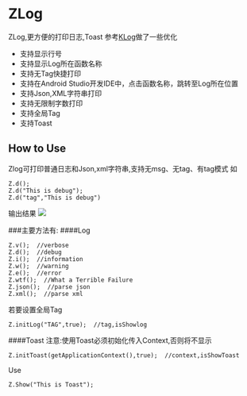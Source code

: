 # ZLog

ZLog,更方便的打印日志,Toast
参考[KLog](https://github.com/liompei/KLog)做了一些优化

- 支持显示行号
- 支持显示Log所在函数名称
- 支持无Tag快捷打印
- 支持在Android Studio开发IDE中，点击函数名称，跳转至Log所在位置
- 支持Json,XML字符串打印
- 支持无限制字数打印
- 支持全局Tag
- 支持Toast

## How to Use
Zlog可打印普通日志和Json,xml字符串,支持无msg、无tag、有tag模式
如
```
Z.d();
Z.d("This is debug");
Z.d("tag","This is debug")

```
输出结果
![](https://github.com/liompei/ZLog/blob/master/img/simple1.png)

###主要方法有:
####Log

```
Z.v();  //verbose
Z.d();  //debug
Z.i();  //information
Z.w();  //warning
Z.e();  //error
Z.wtf();  //What a Terrible Failure
Z.json();  //parse json
Z.xml();  //parse xml
```
若要设置全局Tag
```
Z.initLog("TAG",true);  //tag,isShowlog
```

####Toast
注意:使用Toast必须初始化传入Context,否则将不显示
```
Z.initToast(getApplicationContext(),true);  //context,isShowToast
```
Use
```
Z.Show("This is Toast");
```


